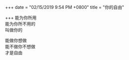 +++
date = "02/15/2019 9:54 PM +0800"
title = "你的自由"

+++
能为你所用  
能为你所不用的  
叫做你的  
  
能做你想做  
能不做你不想做  
才是自由  